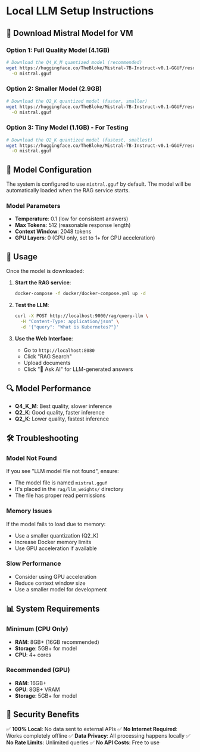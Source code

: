 # Local LLM Setup Instructions

## 🧠 Download Mistral Model for VM

### Option 1: Full Quality Model (4.1GB)
```bash
# Download the Q4_K_M quantized model (recommended)
wget https://huggingface.co/TheBloke/Mistral-7B-Instruct-v0.1-GGUF/resolve/main/mistral-7b-instruct-v0.1.Q4_K_M.gguf \
  -O mistral.gguf
```

### Option 2: Smaller Model (2.9GB)
```bash
# Download the Q2_K quantized model (faster, smaller)
wget https://huggingface.co/TheBloke/Mistral-7B-Instruct-v0.1-GGUF/resolve/main/mistral-7b-instruct-v0.1.Q2_K.gguf \
  -O mistral.gguf
```

### Option 3: Tiny Model (1.1GB) - For Testing
```bash
# Download the Q2_K quantized model (fastest, smallest)
wget https://huggingface.co/TheBloke/Mistral-7B-Instruct-v0.1-GGUF/resolve/main/mistral-7b-instruct-v0.1.Q2_K.gguf \
  -O mistral.gguf
```

## 🔧 Model Configuration

The system is configured to use `mistral.gguf` by default. The model will be automatically loaded when the RAG service starts.

### Model Parameters
- **Temperature**: 0.1 (low for consistent answers)
- **Max Tokens**: 512 (reasonable response length)
- **Context Window**: 2048 tokens
- **GPU Layers**: 0 (CPU only, set to 1+ for GPU acceleration)

## 🚀 Usage

Once the model is downloaded:

1. **Start the RAG service**:
   ```bash
   docker-compose -f docker/docker-compose.yml up -d
   ```

2. **Test the LLM**:
   ```bash
   curl -X POST http://localhost:9000/rag/query-llm \
     -H "Content-Type: application/json" \
     -d '{"query": "What is Kubernetes?"}'
   ```

3. **Use the Web Interface**:
   - Go to `http://localhost:8080`
   - Click "RAG Search"
   - Upload documents
   - Click "🧠 Ask AI" for LLM-generated answers

## 🔍 Model Performance

- **Q4_K_M**: Best quality, slower inference
- **Q2_K**: Good quality, faster inference  
- **Q2_K**: Lower quality, fastest inference

## 🛠️ Troubleshooting

### Model Not Found
If you see "LLM model file not found", ensure:
- The model file is named `mistral.gguf`
- It's placed in the `rag/llm_weights/` directory
- The file has proper read permissions

### Memory Issues
If the model fails to load due to memory:
- Use a smaller quantization (Q2_K)
- Increase Docker memory limits
- Use GPU acceleration if available

### Slow Performance
- Consider using GPU acceleration
- Reduce context window size
- Use a smaller model for development

## 📊 System Requirements

### Minimum (CPU Only)
- **RAM**: 8GB+ (16GB recommended)
- **Storage**: 5GB+ for model
- **CPU**: 4+ cores

### Recommended (GPU)
- **RAM**: 16GB+
- **GPU**: 8GB+ VRAM
- **Storage**: 5GB+ for model

## 🔐 Security Benefits

✅ **100% Local**: No data sent to external APIs
✅ **No Internet Required**: Works completely offline
✅ **Data Privacy**: All processing happens locally
✅ **No Rate Limits**: Unlimited queries
✅ **No API Costs**: Free to use 